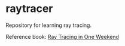 # raytracer
Repository for learning ray tracing.

Reference book: [Ray Tracing in One Weekend](https://drive.google.com/drive/folders/14yayBb9XiL16lmuhbYhhvea8mKUUK77W) 

